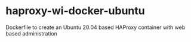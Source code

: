 # haproxy-wi-docker-ubuntu
Dockerfile to create an Ubuntu 20.04 based HAProxy container with web based administration
